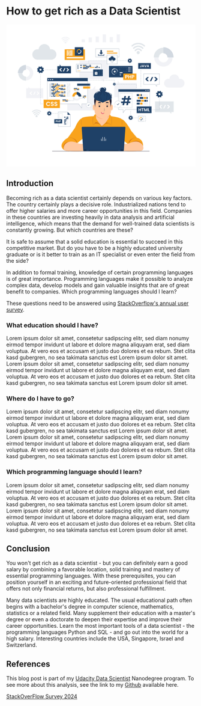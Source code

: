 # How to get rich as a Data Scientist

![Coding](https://github.com/techdataman/techdataman.github.io/blob/main/_posts/_img/01_Programmer.jpg?raw=true)

## Introduction

Becoming rich as a data scientist certainly depends on various key factors. The country certainly plays a decisive role. Industrialized nations tend to offer higher salaries and more career opportunities in this field. Companies in these countries are investing heavily in data analysis and artificial intelligence, which means that the demand for well-trained data scientists is constantly growing. But which countries are these?

It is safe to assume that a solid education is essential to succeed in this competitive market. But do you have to be a highly educated university graduate or is it better to train as an IT specialist or even enter the field from the side?

In addition to formal training, knowledge of certain programming languages is of great importance. Programming languages make it possible to analyze complex data, develop models and gain valuable insights that are of great benefit to companies. Which programming languages should I learn?

These questions need to be answered using [StackOverflow's annual user survey](https://survey.stackoverflow.co/2024). 

### What education should I have?
Lorem ipsum dolor sit amet, consetetur sadipscing elitr, sed diam nonumy eirmod tempor invidunt ut labore et dolore magna aliquyam erat, sed diam voluptua. At vero eos et accusam et justo duo dolores et ea rebum. Stet clita kasd gubergren, no sea takimata sanctus est Lorem ipsum dolor sit amet. Lorem ipsum dolor sit amet, consetetur sadipscing elitr, sed diam nonumy eirmod tempor invidunt ut labore et dolore magna aliquyam erat, sed diam voluptua. At vero eos et accusam et justo duo dolores et ea rebum. Stet clita kasd gubergren, no sea takimata sanctus est Lorem ipsum dolor sit amet.

### Where do I have to go?
Lorem ipsum dolor sit amet, consetetur sadipscing elitr, sed diam nonumy eirmod tempor invidunt ut labore et dolore magna aliquyam erat, sed diam voluptua. At vero eos et accusam et justo duo dolores et ea rebum. Stet clita kasd gubergren, no sea takimata sanctus est Lorem ipsum dolor sit amet. Lorem ipsum dolor sit amet, consetetur sadipscing elitr, sed diam nonumy eirmod tempor invidunt ut labore et dolore magna aliquyam erat, sed diam voluptua. At vero eos et accusam et justo duo dolores et ea rebum. Stet clita kasd gubergren, no sea takimata sanctus est Lorem ipsum dolor sit amet.

### Which programming language should I learn?
Lorem ipsum dolor sit amet, consetetur sadipscing elitr, sed diam nonumy eirmod tempor invidunt ut labore et dolore magna aliquyam erat, sed diam voluptua. At vero eos et accusam et justo duo dolores et ea rebum. Stet clita kasd gubergren, no sea takimata sanctus est Lorem ipsum dolor sit amet. Lorem ipsum dolor sit amet, consetetur sadipscing elitr, sed diam nonumy eirmod tempor invidunt ut labore et dolore magna aliquyam erat, sed diam voluptua. At vero eos et accusam et justo duo dolores et ea rebum. Stet clita kasd gubergren, no sea takimata sanctus est Lorem ipsum dolor sit amet.

## Conclusion
You won't get rich as a data scientist - but you can definitely earn a good salary by combining a favorable location, solid training and mastery of essential programming languages. With these prerequisites, you can position yourself in an exciting and future-oriented professional field that offers not only financial returns, but also professional fulfillment.

Many data scientists are highly educated. The usual educational path often begins with a bachelor's degree in computer science, mathematics, statistics or a related field. Many supplement their education with a master's degree or even a doctorate to deepen their expertise and improve their career opportunities. Learn the most important tools of a data scientist - the programming languages Python and SQL - and go out into the world for a high salary. Interesting countries include the USA, Singapore, Israel and Switzerland.

## References
This blog post is part of my [Udacity Data Scientist](https://www.udacity.com/course/data-scientist-nanodegree--nd025) Nanodegree program. To see more about this analysis, see the link to my [Github](https://github.com/TechDataMan/BlogPost) available here.

[StackOverFlow Survey 2024](https://survey.stackoverflow.co/2024)


